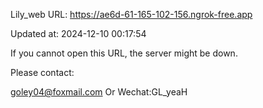 Lily_web URL: https://ae6d-61-165-102-156.ngrok-free.app

Updated at: 2024-12-10 00:17:54

If you cannot open this URL, the server might be down.

Please contact: 

goley04@foxmail.com Or Wechat:GL_yeaH